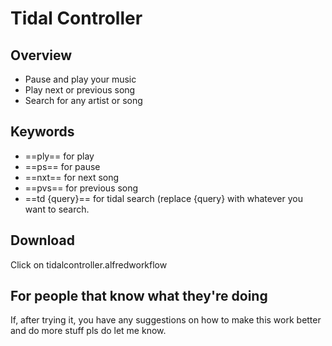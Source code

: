 # Tidal Controller

## Overview
* Pause and play your music
* Play next or previous song
* Search for any artist or song

## Keywords
* ==ply== for play
* ==ps== for pause
* ==nxt== for next song
* ==pvs== for previous song
* ==td {query}== for tidal search (replace {query} with whatever you want to search.

## Download
Click on tidalcontroller.alfredworkflow

## For people that know what they're doing
If, after trying it, you have any suggestions on how to make this work better and do more stuff pls do let me know. 
